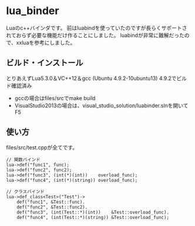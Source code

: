 # lua_binder

Luaのc++バインダです。
前はluabindを使っていたのですが長らくサポートされておらず必要な機能だけ作ることにしました。
luabindが非常に難解だったので、xxluaを参考にしました。

## ビルド・インストール
とりあえずLua5.3.0＆VC++12＆gcc (Ubuntu 4.9.2-10ubuntu13) 4.9.2でビルド確認済み
* gccの場合はfiles/srcでmake build
* VisualStudio2013の場合は、visual_studio_solution/luabinder.slnを開いてF5


## 使い方
files/src/test.cppが全てです。

	// 関数バインド
	lua->def("func1", func);
	lua->def("func2", func2);
	lua->def("func3", (int(*)(int))    overload_func);
	lua->def("func4", (int(*)(string)) overload_func);

	// クラスバインド
	lua->def_class<Test>("Test")->
		def("func1", &Test::func).
		def("func2", &Test::func2).
		def("func3", (int(Test::*)(int))    &Test::overload_func).
		def("func4", (int(Test::*)(string)) &Test::overload_func);
